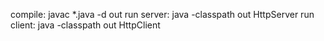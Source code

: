 compile: javac \*.java -d out
run server: java -classpath out HttpServer
run client: java -classpath out HttpClient
